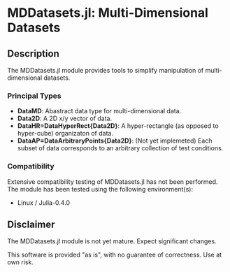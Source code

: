 # MDDatasets.jl: Multi-Dimensional Datasets

## Description

The MDDatasets.jl module provides tools to simplify manipulation of multi-dimensional datasets.

### Principal Types

 - **DataMD**: Abastract data type for multi-dimensional data.
 - **Data2D**: A 2D x/y vector of data.
 - **DataHR=DataHyperRect{Data2D}**: A hyper-rectangle (as opposed to hyper-cube) organizaton of data.  
 - **DataAP=DataArbitraryPoints{Data2D}**: (Not yet implemeted) Each subset of data corresponds to an arbitrary collection of test conditions.

### Compatibility

Extensive compatibility testing of MDDatasets.jl has not been performed.  The module has been tested using the following environment(s):

 - Linux / Julia-0.4.0

## Disclaimer

The MDDatasets.jl module is not yet mature.  Expect significant changes.

This software is provided "as is", with no guarantee of correctness.  Use at own risk.
